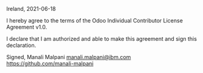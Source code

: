 Ireland, 2021-06-18

I hereby agree to the terms of the Odoo Individual Contributor License
Agreement v1.0.

I declare that I am authorized and able to make this agreement and sign this
declaration.

Signed,
Manali Malpani manali.malpani@ibm.com https://github.com/manali-malpani
